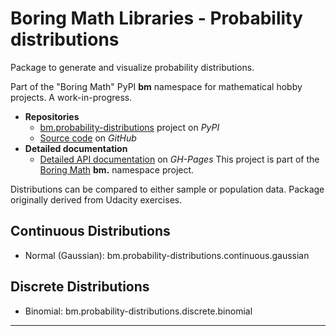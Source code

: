 # Boring Math Libraries - Probability distributions

Package to generate and visualize probability distributions.

Part of the "Boring Math" PyPI **bm** namespace for mathematical hobby
projects. A work-in-progress.

* **Repositories**
  * [bm.probability-distributions][1] project on *PyPI*
  * [Source code][2] on *GitHub*
* **Detailed documentation**
  * [Detailed API documentation][3] on *GH-Pages*
This project is part of the
[Boring Math][4] **bm.** namespace project.

Distributions can be compared to either sample or population data. Package
originally derived from Udacity exercises.

## Continuous Distributions

* Normal (Gaussian): bm.probability-distributions.continuous.gaussian

## Discrete Distributions

* Binomial: bm.probability-distributions.discrete.binomial

---

[1]: https://pypi.org/project/bm.probability-distributions/
[2]: https://github.com/grscheller/bm-probability-distributions/
[3]: https://grscheller.github.io/boring-math-docs/probability-distributions/
[4]: https://github.com/grscheller/boring-math-docs

